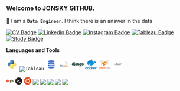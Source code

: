 ### Welcome to JONSKY GITHUB.

👋 I am a **`Data Engineer`**. I think there is an answer in the data <br/>

[![CV Badge](http://img.shields.io/badge/-JONGSKY%20CV-000000?style=flat-square&logo=github&link=https://jongsky.github.io/)](https://jongsky.github.io/)
[![Linkedin Badge](https://img.shields.io/badge/-LinkedIn-0e76a8?style=flat-square&logo=Linkedin&logoColor=white&link=https://www.linkedin.com/in/jong-sky/)](https://www.linkedin.com/in/jong-sky/)
[![Instagram Badge](https://img.shields.io/badge/Instagram-ff69b4?style=flat-square&logo=instagram&logoColor=white&link=https://www.instagram.com/jongsky_data/)](https://www.instagram.com/jongsky_data/)
[![Tableau Badge](https://img.shields.io/badge/-Tableau%20Public-2D4B65?style=flat-square&logo=tableau&logoColor=white&link=https://public.tableau.com/profile/.19603039#!/)](https://public.tableau.com/profile/.19603039#!/)
[![Study Badge](http://img.shields.io/badge/-Study%20Log-gray?style=flat-square&logo=github&logoColor=white&link=https://jongsky.github.io/Study-Log/)](https://jongsky.github.io/Study-Log/)

<!--
[![JONGSKY WEB](http://img.shields.io/badge/-JONGSKY-000000?style=flat-square&color=orange&logo=Jameson&link=https://jongsky.ga/)](https://jongsky.ga/)
-->


**Languages and Tools**  

<code><img alt="Python" src="https://raw.githubusercontent.com/github/explore/80688e429a7d4ef2fca1e82350fe8e3517d3494d/topics/python/python.png" width="32"></code>
<code><img alt="Tableau" src="https://cdn.filepicker.io/api/file/jZDILlufSOSDOkuJTZ7J" width="32"></code>
<code><img alt="SQL" src="https://raw.githubusercontent.com/github/explore/80688e429a7d4ef2fca1e82350fe8e3517d3494d/topics/sql/sql.png" width="32"></code>
<code><img alt="MySQL" src="https://raw.githubusercontent.com/github/explore/80688e429a7d4ef2fca1e82350fe8e3517d3494d/topics/mysql/mysql.png" width="32"></code>
<code><img alt="Djagno" src="https://raw.githubusercontent.com/github/explore/80688e429a7d4ef2fca1e82350fe8e3517d3494d/topics/django/django.png" width="32"></code>
<code><img alt="Docker" src="https://raw.githubusercontent.com/github/explore/80688e429a7d4ef2fca1e82350fe8e3517d3494d/topics/docker/docker.png" width="32"></code>
<code><img alt="tensorflow" src="https://raw.githubusercontent.com/github/explore/80688e429a7d4ef2fca1e82350fe8e3517d3494d/topics/tensorflow/tensorflow.png" width="32"></code>
<code><img alt="jQuery" src="https://raw.githubusercontent.com/github/explore/80688e429a7d4ef2fca1e82350fe8e3517d3494d/topics/jquery/jquery.png" width="32"></code>

<code><img height="20" src="https://raw.githubusercontent.com/github/explore/80688e429a7d4ef2fca1e82350fe8e3517d3494d/topics/git/git.png"></code>
<code><img height="20" src="https://raw.githubusercontent.com/github/explore/80688e429a7d4ef2fca1e82350fe8e3517d3494d/topics/terminal/terminal.png"></code>
<code><img height="20" src="https://raw.githubusercontent.com/github/explore/80688e429a7d4ef2fca1e82350fe8e3517d3494d/topics/ubuntu/ubuntu.png"></code>
<code><img height="20" src="https://banner2.cleanpng.com/20180204/gbw/kisspng-macintosh-mac-os-x-lion-macos-macbook-operating-sy-apple-logo-5a77a762126b40.8775341115177910740755.jpg"></code>
<code><img height="20" src="https://upload.wikimedia.org/wikipedia/commons/c/c7/Windows_logo_-_2012.png"></code>
<code><img height="20" src="http://logovectordl.com/wp-content/uploads/2019/11/notion-labs-inc-logo-vector.png"></code>
<code><img height="20" src="https://assets.brandfolder.com/pl546j-7le8zk-btwjnu/original/Slack_RGB.png"></code>
<code><img height="20" src="https://post.flow.team/wp-content/uploads/2020/02/flow_logo.gif"></code>

<!--
**JONGSKY/JONGSKY** is a ✨ _special_ ✨ repository because its `README.md` (this file) appears on your GitHub profile.

Here are some ideas to get you started:

- 🔭 I’m currently working on ...
- 🌱 I’m currently learning ...
- 👯 I’m looking to collaborate on ...
- 🤔 I’m looking for help with ...
- 💬 Ask me about ...
- 📫 How to reach me: ...
- 😄 Pronouns: ...
- ⚡ Fun fact: ...
-->
